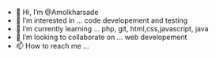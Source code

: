 - 👋 Hi, I’m @Amolkharsade
- 👀 I’m interested in ... code developement and testing
- 🌱 I’m currently learning ... php, git, html,css,javascript, java
- 💞️ I’m looking to collaborate on ...  web developement
- 📫 How to reach me ...

<!---
Amolkharsade/Amolkharsade is a ✨ special ✨ repository because its `README.md` (this file) appears on your GitHub profile.
You can click the Preview link to take a look at your changes.
--->
